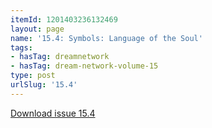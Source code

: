 ```yaml
---
itemId: 1201403236132469
layout: page
name: '15.4: Symbols: Language of the Soul'
tags:
- hasTag: dreamnetwork
- hasTag: dream-network-volume-15
type: post
urlSlug: '15.4'
---
```

<a href="files/pdfs/Volume_15/15.4-Dream-Network-Vol-15-No-4.pdf" download="">Download issue 15.4</a>
